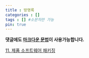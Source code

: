 ```yaml
---
title : 방명록
categories : []
tags : [] #소문자만 가능
pin: true
---
```


**댓글에도 [마크다운 문법](https://trulyeven.github.io/posts/markdown/ "마크다운 문법")이 사용가능합니다.**

[11. 제품 소프트웨어 패키징](https://trulyeven.github.io/posts/title)
